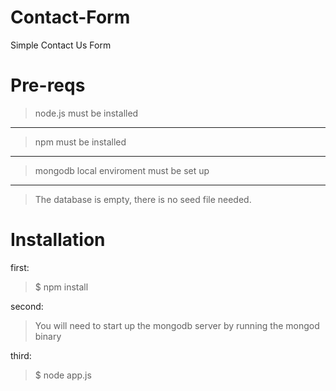 # Contact-Form
Simple Contact Us Form 

# Pre-reqs
> node.js must be installed
-----------------------
> npm must be installed
--------------------------------
> mongodb local enviroment must be set up
-----------------------------
> The database is empty, there is no seed file needed.
# Installation
first:
> $ npm install

second: 
> You will need to start up the mongodb server by running the mongod binary

third:
> $ node app.js

